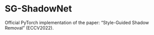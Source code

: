 # SG-ShadowNet
Official PyTorch implementation of the paper: “Style-Guided Shadow Removal” (ECCV2022).

